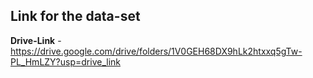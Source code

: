 ## Link for the data-set 
**Drive-Link** - https://drive.google.com/drive/folders/1V0GEH68DX9hLk2htxxq5gTw-PL_HmLZY?usp=drive_link
